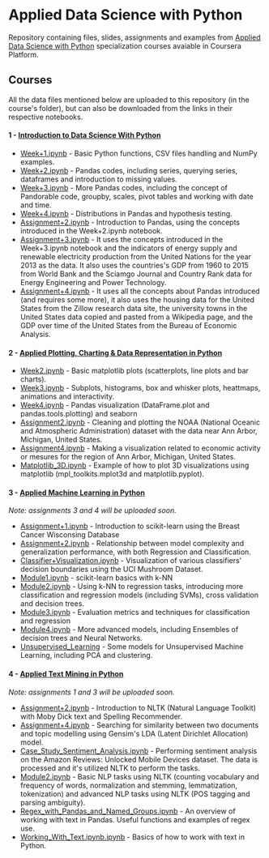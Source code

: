 # Applied Data Science with Python
Repository containing files, slides, assignments and examples from [Applied Data Science with Python](https://www.coursera.org/specializations/data-science-python) specialization courses avaiable in Coursera Platform.

## Courses
All the data files mentioned below are uploaded to this repository (in the course's folder), but can also be downloaded from the links in their respective notebooks.

#### 1 - [Introduction to Data Science With Python](https://github.com/pedrohortencio/applied-data-science-with-python/tree/main/Introduction%20to%20Data%20Science%20in%20Python)
  * [Week+1.ipynb](https://github.com/pedrohortencio/applied-data-science-with-python/blob/main/Introduction%20to%20Data%20Science%20in%20Python/Week%2B1.ipynb) - Basic Python functions, CSV files handling and NumPy examples.
  * [Week+2.ipynb](https://github.com/pedrohortencio/applied-data-science-with-python/blob/main/Introduction%20to%20Data%20Science%20in%20Python/Week%2B2.ipynb) - Pandas codes, including series, querying series, dataframes and introduction to missing values.
  * [Week+3.ipynb](https://github.com/pedrohortencio/applied-data-science-with-python/blob/main/Introduction%20to%20Data%20Science%20in%20Python/Week%2B3.ipynb) - More Pandas codes, including the concept of Pandorable code, groupby, scales, pivot tables and working with date and time.
  * [Week+4.ipynb](https://github.com/pedrohortencio/applied-data-science-with-python/blob/main/Introduction%20to%20Data%20Science%20in%20Python/Week%2B4.ipynb) - Distributions in Pandas and hypothesis testing.
  * [Assignment+2.ipynb](https://github.com/pedrohortencio/applied-data-science-with-python/blob/main/Introduction%20to%20Data%20Science%20in%20Python/Assignment%2B2.ipynb) - Introduction to Pandas, using the concepts introduced in the Week+2.ipynb notebook.
  * [Assignment+3.ipynb](https://github.com/pedrohortencio/applied-data-science-with-python/blob/main/Introduction%20to%20Data%20Science%20in%20Python/Assignment%2B3.ipynb) - It uses the concepts introduced in the Week+3.ipynb notebook and the indicators of energy supply and renewable electricity production from the United Nations for the year 2013 as the data. It also uses the countries's GDP from 1960 to 2015 from World Bank and the Sciamgo Journal and Country Rank data for Energy Engineering and Power Technology.
  * [Assignment+4.ipynb](https://github.com/pedrohortencio/applied-data-science-with-python/blob/main/Introduction%20to%20Data%20Science%20in%20Python/Assignment%2B4.ipynb) - It uses all the concepts about Pandas introduced (and requires some more), it also uses the housing data for the United States from the Zillow research data site, the university towns in the United States data copied and pasted from a Wikipedia page, and the GDP over time of the United States from the Bureau of Economic Analysis.


#### 2 - [Applied Plotting, Charting & Data Representation in Python](https://github.com/pedrohortencio/applied-data-science-with-python/tree/main/Applied%20Plotting%2C%20Charting%20%26%20Data%20Representation%20in%20Python)

 * [Week2.ipynb](https://github.com/pedrohortencio/applied-data-science-with-python/blob/main/Applied%20Plotting%2C%20Charting%20%26%20Data%20Representation%20in%20Python/Week2.ipynb) - Basic matplotlib plots (scatterplots, line plots and bar charts).
 * [Week3.ipynb](https://github.com/pedrohortencio/applied-data-science-with-python/blob/main/Applied%20Plotting%2C%20Charting%20%26%20Data%20Representation%20in%20Python/Week3.ipynb) - Subplots, histograms, box and whisker plots, heattmaps, animations and interactivity.
 * [Week4.ipynb](https://github.com/pedrohortencio/applied-data-science-with-python/blob/main/Applied%20Plotting%2C%20Charting%20%26%20Data%20Representation%20in%20Python/Week4.ipynb) - Pandas visualization (DataFrame.plot and pandas.tools.plotting) and seaborn
 * [Assignment2.ipynb](https://github.com/pedrohortencio/applied-data-science-with-python/blob/main/Applied%20Plotting%2C%20Charting%20%26%20Data%20Representation%20in%20Python/Assignment2.ipynb) - Cleaning and plotting the NOAA (National Oceanic and Atmospheric Administration) dataset with the data near Ann Arbor, Michigan, United States.
 * [Assignment4.ipynb](https://github.com/pedrohortencio/applied-data-science-with-python/blob/main/Applied%20Plotting%2C%20Charting%20%26%20Data%20Representation%20in%20Python/Assignment4.ipynb) - Making a visualization related to economic activity or mesures for the region of Ann Arbor, Michigan, United States.
 * [Matplotlib_3D.ipynb](https://github.com/pedrohortencio/applied-data-science-with-python/blob/main/Applied%20Plotting%2C%20Charting%20%26%20Data%20Representation%20in%20Python/Matplotlib_3D.ipynb) - Example of how to plot 3D visualizations using matplotlib (mpl_toolkits.mplot3d and matplotlib.pyplot).

#### 3 - [Applied Machine Learning in Python](https://github.com/pedrohortencio/applied-data-science-with-python/tree/main/Applied%20Machine%20Learning%20in%20Python)

*Note: assignments 3 and 4 will be uploaded soon.*
 * [Assignment+1.ipynb](https://github.com/pedrohortencio/applied-data-science-with-python/blob/main/Applied%20Machine%20Learning%20in%20Python/Assignment%2B1.ipynb) - Introduction to scikit-learn using the Breast Cancer Wisconsing Database
 * [Assignment+2.ipynb](https://github.com/pedrohortencio/applied-data-science-with-python/blob/main/Applied%20Machine%20Learning%20in%20Python/Assignment%2B2.ipynb) - Relationship between model complexity and generalization performance, with both Regression and Classification.
 * [Classifier+Visualization.ipynb](https://github.com/pedrohortencio/applied-data-science-with-python/blob/main/Applied%20Machine%20Learning%20in%20Python/Classifier%2BVisualization.ipynb) - Visualization of various classifiers' decision boundaries using the UCI Mushroom Dataset.
 * [Module1.ipynb](https://github.com/pedrohortencio/applied-data-science-with-python/blob/main/Applied%20Machine%20Learning%20in%20Python/Module1.ipynb) - scikit-learn basics with k-NN
 * [Module2.ipynb](https://github.com/pedrohortencio/applied-data-science-with-python/blob/main/Applied%20Machine%20Learning%20in%20Python/Module2.ipynb) - Using k-NN to regression tasks, introducing more classification and regression models (including SVMs), cross validation and decision trees.
 * [Module3.ipynb](https://github.com/pedrohortencio/applied-data-science-with-python/blob/main/Applied%20Machine%20Learning%20in%20Python/Module3.ipynb) - Evaluation metrics and techniques for classification and regression
 * [Module4.ipynb](https://github.com/pedrohortencio/applied-data-science-with-python/blob/main/Applied%20Machine%20Learning%20in%20Python/Module4.ipynb) - More advanced models, including Ensembles of decision trees and Neural Networks.
 * [Unsupervised_Learning](https://github.com/pedrohortencio/applied-data-science-with-python/blob/main/Applied%20Machine%20Learning%20in%20Python/Unsupervised_Learning.ipynb) - Some models for Unsupervised Machine Learning, including PCA and clustering.

#### 4 - [Applied Text Mining in Python](https://github.com/pedrohortencio/applied-data-science-with-python/tree/main/Applied%20Text%20Mining%20in%20Python)

*Note: assignments 1 and 3 will be uploaded soon.*
 * [Assignment+2.ipynb](https://github.com/pedrohortencio/applied-data-science-with-python/blob/main/Applied%20Text%20Mining%20in%20Python/Assignment%2B2.ipynb) - Introduction to NLTK (Natural Language Toolkit) with Moby Dick text and Spelling Recommender.
 * [Assignment+4.ipynb](https://github.com/pedrohortencio/applied-data-science-with-python/blob/main/Applied%20Text%20Mining%20in%20Python/Assignment%2B4.ipynb) - Searching for similarity between two documents and topic modelling using Gensim's LDA (Latent Dirichlet Allocation) model.
 * [Case_Study_Sentiment_Analysis.ipynb](https://github.com/pedrohortencio/applied-data-science-with-python/blob/main/Applied%20Text%20Mining%20in%20Python/Case_Study_Sentiment_Analysis.ipynb) - Performing sentiment analysis on the Amazon Reviews: Unlocked Mobile Devices dataset. The data is processed and it's utilized NLTK to perform the tasks.
 * [Module2.ipynb](https://github.com/pedrohortencio/applied-data-science-with-python/blob/main/Applied%20Text%20Mining%20in%20Python/Module2.ipynb) - Basic NLP tasks using NLTK (counting vocabulary and frequency of words, normalization and stemming, lemmatization, tokenization) and advanced NLP tasks using NLTK (POS tagging and parsing ambiguity).
 * [Regex_with_Pandas_and_Named_Groups.ipynb](https://github.com/pedrohortencio/applied-data-science-with-python/blob/main/Applied%20Text%20Mining%20in%20Python/Regex_with_Pandas_and_Named_Groups.ipynb) - An overview of working with text in Pandas. Useful functions and examples of regex use.
 * [Working_With_Text.ipynb.ipynb](https://github.com/pedrohortencio/applied-data-science-with-python/blob/main/Applied%20Text%20Mining%20in%20Python/Working_With_Text.ipynb) - Basics of how to work with text in Python.
